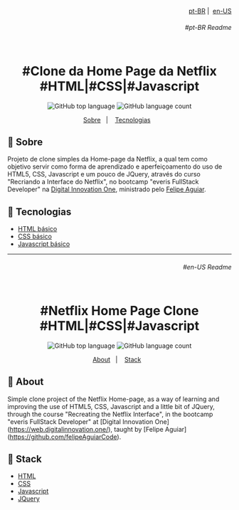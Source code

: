 <p align="right">
  <a align="right" href="#pt-BR-Readme">pt-BR</a>&nbsp;|&nbsp;
  <a href="#en-US-Readme">en-US</a>
 </p>
<h6 align="right">#pt-BR Readme</h6>
<h1 align="center">
  <br>#Clone da Home Page da Netflix<br/>
  #HTML|#CSS|#Javascript
</h1>

<p align="center">
  <img alt="GitHub top language" src="https://img.shields.io/github/languages/top/aleszilagyi/everis_bcamp_netflix_home_page?style=flat-square">
  <img alt="GitHub language count" src="https://img.shields.io/github/languages/count/aleszilagyi/everis_bcamp_netflix_home_page?style=flat-square">
</p>

<p align="center">
  <a href="#bookmark-sobre">Sobre</a>&nbsp;&nbsp;&nbsp;|&nbsp;&nbsp;&nbsp;
  <a href="#rocket-tecnologias">Tecnologias</a>&nbsp;&nbsp;&nbsp;
</p>

## :bookmark: Sobre

Projeto de clone simples da Home-page da Netflix, a qual tem como objetivo servir como forma de aprendizado e aperfeiçoamento do uso de HTML5, CSS, Javascript e um pouco de JQuery, através do curso "Recriando a Interface do Netflix", no bootcamp "everis FullStack Developer" na [Digital Innovation One](https://web.digitalinnovation.one/), ministrado pelo [Felipe Aguiar](https://github.com/felipeAguiarCode).

## :rocket: Tecnologias

- [HTML básico](https://developer.mozilla.org/en-US/docs/Web/HTML)
- [CSS básico](https://developer.mozilla.org/en-US/docs/Web/CSS)
- [Javascript básico](https://developer.mozilla.org/en-US/docs/Web/JavaScript)

<hr></hr>
<h6 align="right">#en-US Readme</h6>
<h1 align="center">
  <br>#Netflix Home Page Clone<br/>
  #HTML|#CSS|#Javascript
</h1>

<p align="center">
  <img alt="GitHub top language" src="https://img.shields.io/github/languages/top/aleszilagyi/everis_bcamp_netflix_home_page?style=flat-square">
  <img alt="GitHub language count" src="https://img.shields.io/github/languages/count/aleszilagyi/everis_bcamp_netflix_home_page?style=flat-square">
</p>

<p align="center">
  <a href="#bookmark-About">About</a>&nbsp;&nbsp;&nbsp;|&nbsp;&nbsp;&nbsp;
  <a href="#rocket-Stack">Stack</a>&nbsp;&nbsp;&nbsp;
</p>

## :bookmark: About

Simple clone project of the Netflix Home-page, as a way of learning and improving the use of HTML5, CSS, Javascript and a little bit of JQuery, through the course "Recreating the Netflix Interface", in the bootcamp "everis FullStack Developer" at [Digital Innovation One] (https://web.digitalinnovation.one/), taught by [Felipe Aguiar] (https://github.com/felipeAguiarCode).

## :rocket: Stack

- [HTML](https://developer.mozilla.org/en-US/docs/Web/HTML)
- [CSS](https://developer.mozilla.org/en-US/docs/Web/CSS)
- [Javascript](https://developer.mozilla.org/en-US/docs/Web/JavaScript)
- [JQuery](https://api.jquery.com/)
